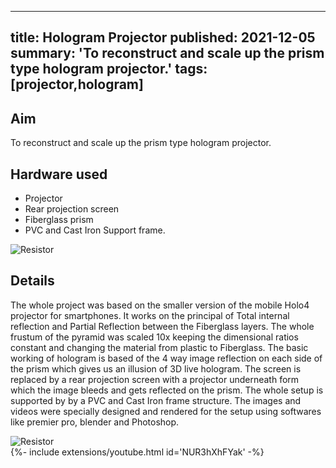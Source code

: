 <!-- ---
title: Hologram Projector
tags: [projector,hologram]
layout: article
mode: normal
type: article
sharing: true
author: Rohan Singh 
show_author_profile: true
show_title: true
full_width: false
header: true
cover: /assets/images/blog/thumbnails/Hologram Projector.png
--- -->
---
title: Hologram Projector
published: 2021-12-05
summary: 'To reconstruct and scale up the prism type hologram projector.'
tags: [projector,hologram]
---

## Aim
To reconstruct and scale up the prism type hologram projector.
<!--more-->

## Hardware used
- Projector
- Rear projection screen
- Fiberglass prism
- PVC and Cast Iron Support frame.
<img src="{{site.baseurl}}/assets/images/blog/Hologram-projector/1.png" alt="Resistor" width=auto height=auto>

## Details
The whole project was based on the smaller version of the mobile Holo4 projector for smartphones. It works on the principal of Total internal reflection and Partial Reflection between the Fiberglass layers. The whole frustum of the pyramid was scaled 10x keeping the dimensional ratios constant and changing the material from plastic to Fiberglass. The basic working of hologram is based of the 4 way image reflection on each side of the prism which gives us an illusion of 3D live hologram. The screen is replaced by a rear projection screen with a projector underneath form which the image bleeds and gets reflected on the prism. The whole setup is supported by by a PVC and Cast Iron frame structure. The images and videos were specially designed and rendered for the setup using softwares like premier pro, blender and Photoshop.

<img src="{{site.baseurl}}/assets/images/blog/Hologram-projector/2.png" alt="Resistor" width=auto height=auto>

<div>{%- include extensions/youtube.html id='NUR3hXhFYak' -%}</div>

